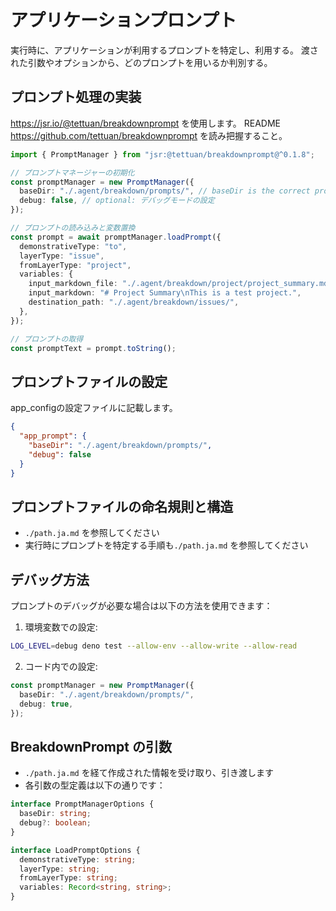 # アプリケーションプロンプト

実行時に、アプリケーションが利用するプロンプトを特定し、利用する。
渡された引数やオプションから、どのプロンプトを用いるか判別する。

## プロンプト処理の実装

https://jsr.io/@tettuan/breakdownprompt を使用します。 README
https://github.com/tettuan/breakdownprompt を読み把握すること。

```ts
import { PromptManager } from "jsr:@tettuan/breakdownprompt@^0.1.8";

// プロンプトマネージャーの初期化
const promptManager = new PromptManager({
  baseDir: "./.agent/breakdown/prompts/", // baseDir is the correct property name
  debug: false, // optional: デバッグモードの設定
});

// プロンプトの読み込みと変数置換
const prompt = await promptManager.loadPrompt({
  demonstrativeType: "to",
  layerType: "issue",
  fromLayerType: "project",
  variables: {
    input_markdown_file: "./.agent/breakdown/project/project_summary.md",
    input_markdown: "# Project Summary\nThis is a test project.",
    destination_path: "./.agent/breakdown/issues/",
  },
});

// プロンプトの取得
const promptText = prompt.toString();
```

## プロンプトファイルの設定

app_configの設定ファイルに記載します。

```json
{
  "app_prompt": {
    "baseDir": "./.agent/breakdown/prompts/",
    "debug": false
  }
}
```

## プロンプトファイルの命名規則と構造

- `./path.ja.md` を参照してください
- 実行時にプロンプトを特定する手順も`./path.ja.md` を参照してください

## デバッグ方法

プロンプトのデバッグが必要な場合は以下の方法を使用できます：

1. 環境変数での設定:

```bash
LOG_LEVEL=debug deno test --allow-env --allow-write --allow-read
```

2. コード内での設定:

```ts
const promptManager = new PromptManager({
  baseDir: "./.agent/breakdown/prompts/",
  debug: true,
});
```

## BreakdownPrompt の引数

- `./path.ja.md` を経て作成された情報を受け取り、引き渡します
- 各引数の型定義は以下の通りです：

```ts
interface PromptManagerOptions {
  baseDir: string;
  debug?: boolean;
}

interface LoadPromptOptions {
  demonstrativeType: string;
  layerType: string;
  fromLayerType: string;
  variables: Record<string, string>;
}
```
